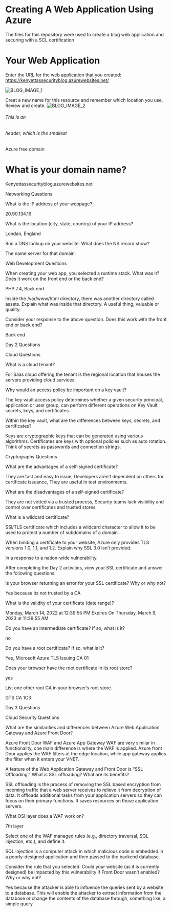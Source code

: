 # Creating A Web Application Using Azure 
The files for this repository were used to create a blog web application and securing with a SCL certification

# Your Web Application 
Enter the URL for the web application that you created: https://kenyettassecurityblog.azurewebsites.net/



![BLOG_IMAGE_1](https://github.com/kleeloy/Project-1/blob/main/Diagrams/Github%20set%20up%20wordpress.png)

Creat a new name for this resource and remember which location you use, Review and create.
![BLOG_IMAGE_2](https://github.com/kleeloy/Project-1/blob/main/Diagrams/create%20VM%20Wordpress%20github%20demo.png)


###### This is an <h6> header, which is the smallest
 Azure free domain


# What is your domain name?

Kenyettassecurityblog.azurewebsites.net


Networking Questions

What is the IP address of your webpage?

20.90.134.16


What is the location (city, state, country) of your IP address?

Londan, England


Run a DNS lookup on your website. What does the NS record show?

The name server for that domain 


Web Development Questions

When creating your web app, you selected a runtime stack.  What was it? Does it work on the front end or the back end? 

PHP 7.4, Back end


Inside the /var/www/html directory, there was another directory called assets. Explain what was inside that directory.
A useful thing, valuable or quality.


Consider your response to the above question. Does this work with the front end or back end?

Back end



Day 2 Questions

Cloud Questions

What is a cloud tenant?

For Saas cloud offering,the tenant is the regional location that houses the servers providing cloud services.


Why would an access policy be important on a key vault?

The key vault access policy determines whether a given security principal, application or user group, can perform different operations on Key Vault secrets, keys, and certificates.


Within the key vault, what are the differences between keys, secrets, and certificates?

Keys are cryptographic keys that can be generated using various algorithms. Certificates are keys with optional policies such as auto rotation. Think of secrets as passwords and connection strings.


Cryptography Questions

What are the advantages of a self-signed certificate?

They are fast and easy to issue, Developers aren’t dependent on others for certificate issuance, They are useful in test environments.


What are the disadvantages of a self-signed certificate?

They are not vetted via a trusted process, Security teams lack visibility and control over certificates and trusted stores.


What is a wildcard certificate?

SSl/TLS certificate which includes a wildcard character to allow it to be used to protect a number of subdomains of a domain.


When binding a certificate to your website, Azure only provides TLS versions 1.0, 1.1, and 1.2.  Explain why SSL 3.0 isn’t provided.

In a response to a nation-wide vulnerability.


After completing the Day 2 activities, view your SSL certificate and answer the following questions:

Is your browser returning an error for your SSL certificate? Why or why not?

Yes because its not trusted by a CA


What is the validity of your certificate (date range)?

Monday, March 14, 2022 at 12:39:55 PM
Expires On
Thursday, March 9, 2023 at 11:39:55 AM





Do you have an intermediate certificate? If so, what is it?

no


Do you have a root certificate? If so, what is it?

Yes, Microsoft Azure TLS Issuing CA 01


Does your browser have the root certificate in its root store?

yes


List one other root CA in your browser’s root store.

GTS CA 1C3



Day 3 Questions

Cloud Security Questions 

What are the similarities and differences between Azure Web Application Gateway and Azure Front Door?

Azure Front Door WAF and Azure App Gateway WAF are very similar in functionality, one main difference is where the WAF is applied. Azure front Door applies the WAF filters at the edge location, while app gateway applies the filter when it enters your VNET.


A feature of the Web Application Gateway and Front Door is “SSL Offloading.” What is SSL offloading? What are its benefits?

SSL offloading is the process of removing the SSL based encryption from incoming traffic that a web server receives to relieve it from decryption of data. It offloads additional tasks from your application servers so they can focus on their primary functions. It saves resources on those application servers.


What OSI layer does a WAF work on?

7th layer


Select one of the WAF managed rules (e.g., directory traversal, SQL injection, etc.), and define it.

SQL injection is a computer attack in which malicious code is embedded in a poorly-designed application and then passed to the backend database.


Consider the rule that you selected. Could your website (as it is currently designed) be impacted by this vulnerability if Front Door wasn’t enabled? Why or why not?

Yes because the attacker is able to influence the queries sent by a website to a database. This will enable the attacker to extract information from the database or change the contents of the database through, something like, a simple query.



